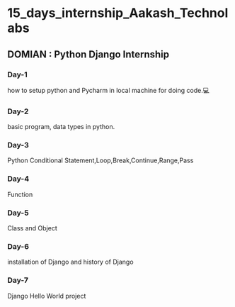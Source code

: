 # 15_days_internship_Aakash_Technolabs

## DOMIAN : Python Django Internship

### Day-1 
how to setup python and Pycharm in local machine for doing code.💻

### Day-2 
basic program, data types in python.

### Day-3
Python Conditional Statement,Loop,Break,Continue,Range,Pass

### Day-4
Function

### Day-5
Class and Object

### Day-6
installation of Django and history of Django

### Day-7
Django Hello World project

